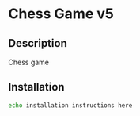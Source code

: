 # Chess Game v5

## Description
Chess game

## Installation
```sh
echo installation instructions here
```
